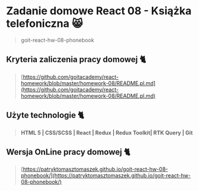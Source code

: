 # Zadanie domowe React 08 - Książka telefoniczna 😸

> goit-react-hw-08-phonebook

## Kryteria zaliczenia pracy domowej 🐈

> [https://github.com/goitacademy/react-homework/blob/master/homework-08/README.pl.md](https://github.com/goitacademy/react-homework/blob/master/homework-08/README.pl.md)

## Użyte technologie 🐈

> **HTML 5 | CSS/SCSS | React | Redux | Redux Toolkit| RTK Query | Git**

## Wersja OnLine pracy domowej 🐈

> [https://patryktomasztomaszek.github.io/goit-react-hw-08-phonebook/](https://patryktomasztomaszek.github.io/goit-react-hw-08-phonebook/)
